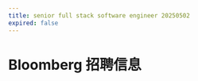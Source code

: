 ```yaml
---
title: senior full stack software engineer 20250502
expired: false
---
```


# Bloomberg 招聘信息

<JobPostingTable job-posting-json-path="bloomberg/data/senior-full-stack-software-engineer-20250502.json" />
